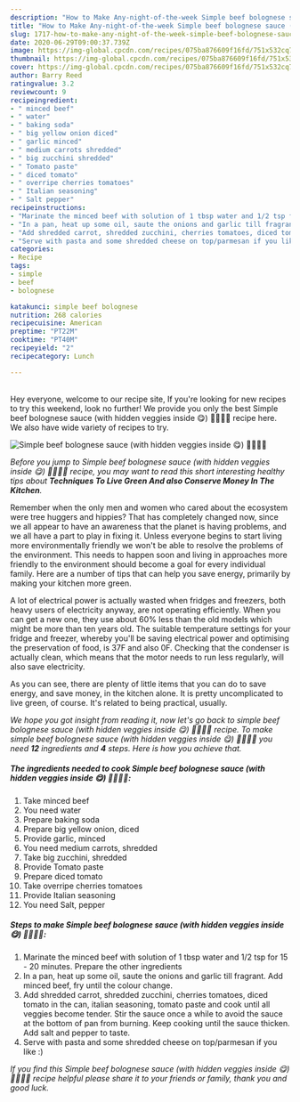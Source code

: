 ```yaml
---
description: "How to Make Any-night-of-the-week Simple beef bolognese sauce (with hidden veggies inside 😋) 🥕🍝🥫🍅"
title: "How to Make Any-night-of-the-week Simple beef bolognese sauce (with hidden veggies inside 😋) 🥕🍝🥫🍅"
slug: 1717-how-to-make-any-night-of-the-week-simple-beef-bolognese-sauce-with-hidden-veggies-inside
date: 2020-06-29T09:00:37.739Z
image: https://img-global.cpcdn.com/recipes/075ba876609f16fd/751x532cq70/simple-beef-bolognese-sauce-with-hidden-veggies-inside-😋-🥕🍝🥫🍅-recipe-main-photo.jpg
thumbnail: https://img-global.cpcdn.com/recipes/075ba876609f16fd/751x532cq70/simple-beef-bolognese-sauce-with-hidden-veggies-inside-😋-🥕🍝🥫🍅-recipe-main-photo.jpg
cover: https://img-global.cpcdn.com/recipes/075ba876609f16fd/751x532cq70/simple-beef-bolognese-sauce-with-hidden-veggies-inside-😋-🥕🍝🥫🍅-recipe-main-photo.jpg
author: Barry Reed
ratingvalue: 3.2
reviewcount: 9
recipeingredient:
- " minced beef"
- " water"
- " baking soda"
- " big yellow onion diced"
- " garlic minced"
- " medium carrots shredded"
- " big zucchini shredded"
- " Tomato paste"
- " diced tomato"
- " overripe cherries tomatoes"
- " Italian seasoning"
- " Salt pepper"
recipeinstructions:
- "Marinate the minced beef with solution of 1 tbsp water and 1/2 tsp for 15 - 20 minutes. Prepare the other ingredients"
- "In a pan, heat up some oil, saute the onions and garlic till fragrant. Add minced beef, fry until the colour change."
- "Add shredded carrot, shredded zucchini, cherries tomatoes, diced tomato in the can, italian seasoning, tomato paste and cook until all veggies become tender. Stir the sauce once a while to avoid the sauce at the bottom of pan from burning. Keep cooking until the sauce thicken. Add salt and pepper to taste."
- "Serve with pasta and some shredded cheese on top/parmesan if you like :)"
categories:
- Recipe
tags:
- simple
- beef
- bolognese

katakunci: simple beef bolognese 
nutrition: 268 calories
recipecuisine: American
preptime: "PT22M"
cooktime: "PT40M"
recipeyield: "2"
recipecategory: Lunch

---
```

<br>
Hey everyone, welcome to our recipe site, If you're looking for new recipes to try this weekend, look no further! We provide you only the best Simple beef bolognese sauce (with hidden veggies inside 😋) 🥕🍝🥫🍅 recipe here. We also have wide variety of recipes to try.
<br>


![Simple beef bolognese sauce (with hidden veggies inside 😋) 🥕🍝🥫🍅](https://img-global.cpcdn.com/recipes/075ba876609f16fd/751x532cq70/simple-beef-bolognese-sauce-with-hidden-veggies-inside-😋-🥕🍝🥫🍅-recipe-main-photo.jpg)

<i>Before you jump to Simple beef bolognese sauce (with hidden veggies inside 😋) 🥕🍝🥫🍅 recipe, you may want to read this short interesting healthy tips about 
<strong>Techniques To Live Green And also Conserve Money In The Kitchen</strong>.</i>
</br>

Remember when the only men and women who cared about the ecosystem were tree huggers and hippies? That has completely changed now, since we all appear to have an awareness that the planet is having problems, and we all have a part to play in fixing it. Unless everyone begins to start living more environmentally friendly we won't be able to resolve the problems of the environment. This needs to happen soon and living in approaches more friendly to the environment should become a goal for every individual family. Here are a number of tips that can help you save energy, primarily by making your kitchen more green.

A lot of electrical power is actually wasted when fridges and freezers, both heavy users of electricity anyway, are not operating efficiently. When you can get a new one, they use about 60% less than the old models which might be more than ten years old. The suitable temperature settings for your fridge and freezer, whereby you'll be saving electrical power and optimising the preservation of food, is 37F and also 0F. Checking that the condenser is actually clean, which means that the motor needs to run less regularly, will also save electricity.

As you can see, there are plenty of little items that you can do to save energy, and save money, in the kitchen alone. It is pretty uncomplicated to live green, of course. It's related to being practical, usually.


<i>We hope you got insight from reading it, now let's go back to simple beef bolognese sauce (with hidden veggies inside 😋) 🥕🍝🥫🍅 recipe. To make simple beef bolognese sauce (with hidden veggies inside 😋) 🥕🍝🥫🍅 you need <strong>12</strong> ingredients and <strong>4</strong> steps. Here is how you achieve that.
</i>

##### The ingredients needed to cook Simple beef bolognese sauce (with hidden veggies inside 😋) 🥕🍝🥫🍅:

1. Take  minced beef
1. You need  water
1. Prepare  baking soda
1. Prepare  big yellow onion, diced
1. Provide  garlic, minced
1. You need  medium carrots, shredded
1. Take  big zucchini, shredded
1. Provide  Tomato paste
1. Prepare  diced tomato
1. Take  overripe cherries tomatoes
1. Provide  Italian seasoning
1. You need  Salt, pepper


##### Steps to make Simple beef bolognese sauce (with hidden veggies inside 😋) 🥕🍝🥫🍅:

1. Marinate the minced beef with solution of 1 tbsp water and 1/2 tsp for 15 - 20 minutes. Prepare the other ingredients
1. In a pan, heat up some oil, saute the onions and garlic till fragrant. Add minced beef, fry until the colour change.
1. Add shredded carrot, shredded zucchini, cherries tomatoes, diced tomato in the can, italian seasoning, tomato paste and cook until all veggies become tender. Stir the sauce once a while to avoid the sauce at the bottom of pan from burning. Keep cooking until the sauce thicken. Add salt and pepper to taste.
1. Serve with pasta and some shredded cheese on top/parmesan if you like :)


<i>If you find this Simple beef bolognese sauce (with hidden veggies inside 😋) 🥕🍝🥫🍅 recipe helpful please share it to your friends or family, thank you and good luck.</i>
